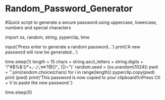 # Random_Password_Generator
#Quick script to generate a secure password using uppercase, lowercase, numbers and special characters

import os, random, string, pyperclip, time

input('Press enter to generate a random password...')
print('A new password will now be generated...')

time.sleep(1)
length = 15
chars = string.ascii_letters + string.digits + '!"#$%&\'()*+,-./:;<=>?@[\]^_`{|}~")'
random.seed = (os.urandom(1024))
pwd = ''.join(random.choice(chars) for i in range(length))
pyperclip.copy(pwd)
print (pwd)
print('This password is now copied to your clipboard!\nPress Ctl + V to paste the new password.')

time.sleep(5)
